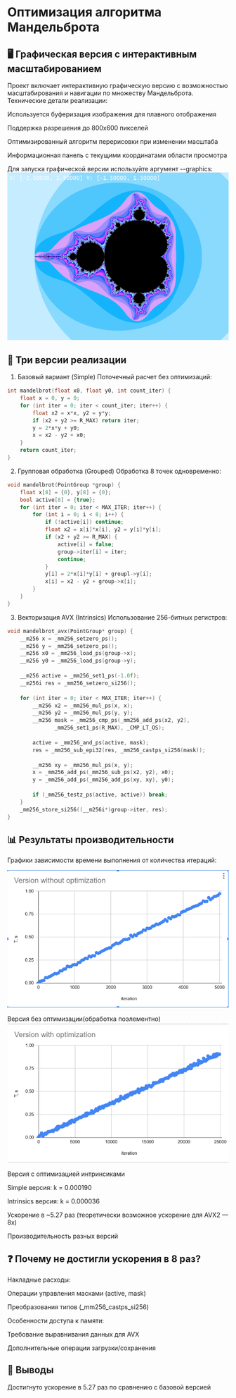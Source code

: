 # Оптимизация алгоритма Мандельброта
## 🖥️ Графическая версия с интерактивным масштабированием
Проект включает интерактивную графическую версию с возможностью масштабирования и навигации по множеству Мандельброта. 
 Технические детали реализации:

Используется буферизация изображения для плавного отображения

Поддержка разрешения до 800x600 пикселей

Оптимизированный алгоритм перерисовки при изменении масштаба

Информационная панель с текущими координатами области просмотра

Для запуска графической версии используйте аргумент --graphics:
![График производительности разных версий](Mandelbrot.png)

## 🚀 Три версии реализации
1. Базовый вариант (Simple)
Поточечный расчет без оптимизаций:

```c
int mandelbrot(float x0, float y0, int count_iter) {
    float x = 0, y = 0;
    for (int iter = 0; iter < count_iter; iter++) {
        float x2 = x*x, y2 = y*y;
        if (x2 + y2 >= R_MAX) return iter;
        y = 2*x*y + y0;
        x = x2 - y2 + x0;
    }
    return count_iter;
}
```
2. Групповая обработка (Grouped)
Обработка 8 точек одновременно:

```c
void mandelbrot(PointGroup *group) {
    float x[8] = {0}, y[8] = {0};
    bool active[8] = {true};
    for (int iter = 0; iter < MAX_ITER; iter++) {
        for (int i = 0; i < 8; i++) {
            if (!active[i]) continue;
            float x2 = x[i]*x[i], y2 = y[i]*y[i];
            if (x2 + y2 >= R_MAX) {
                active[i] = false;
                group->iter[i] = iter;
                continue;
            }
            y[i] = 2*x[i]*y[i] + groupl->y[i];
            x[i] = x2 - y2 + group->x[i];
        }
    }
}
```
3. Векторизация AVX (Intrinsics)
Использование 256-битных регистров:

```c
void mandelbrot_avx(PointGroup* group) {
    __m256 x = _mm256_setzero_ps();
    __m256 y = _mm256_setzero_ps();
    __m256 x0 = _mm256_load_ps(group->x);
    __m256 y0 = _mm256_load_ps(group->y);
    
    __m256 active = _mm256_set1_ps(-1.0f);
    __m256i res = _mm256_setzero_si256();
    
    for (int iter = 0; iter < MAX_ITER; iter++) {
        __m256 x2 = _mm256_mul_ps(x, x);
        __m256 y2 = _mm256_mul_ps(y, y);
        __m256 mask = _mm256_cmp_ps(_mm256_add_ps(x2, y2), 
               _mm256_set1_ps(R_MAX), _CMP_LT_OS);
        
        active = _mm256_and_ps(active, mask);
        res = _mm256_sub_epi32(res, _mm256_castps_si256(mask));
        
        __m256 xy = _mm256_mul_ps(x, y);
        x = _mm256_add_ps(_mm256_sub_ps(x2, y2), x0);
        y = _mm256_add_ps(_mm256_add_ps(xy, xy), y0);
        
        if (_mm256_testz_ps(active, active)) break;
    }
    _mm256_store_si256((__m256i*)group->iter, res);
}
```
## 📊 Результаты производительности



Графики зависимости времени выполнения от количества итераций:

![График производительности разных версий](First_version.png)

Версия без оптимизации(обработка поэлементно)
![График производительности оптимизированной версии](Third_version.png)


Версия с оптимизацией интринсиками



Simple версия: k = 0.000190

Intrinsics версия: k = 0.000036

Ускорение в ~5.27 раз (теоретически возможное ускорение для AVX2 — 8x)

Производительность разных версий

## ❓ Почему не достигли ускорения в 8 раз?

Накладные расходы:

Операции управления масками (active, mask)

Преобразования типов (_mm256_castps_si256)

Особенности доступа к памяти:

Требование выравнивания данных для AVX

Дополнительные операции загрузки/сохранения



## 📌 Выводы
Достигнуто ускорение в 5.27 раз по сравнению с базовой версией


